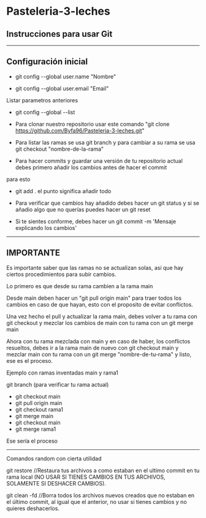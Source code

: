 # Pasteleria-3-leches

## Instrucciones para usar Git

---

## Configuración inicial

* git config --global user.name "Nombre"

* git config --global user.email "Email"

Listar parametros anteriores

* git config --global --list

* Para clonar nuestro repositorio usar este comando "git clone https://github.com/Byfa96/Pasteleria-3-leches.git"

* Para listar las ramas se usa git branch y para cambiar a su rama se usa git checkout "nombre-de-la-rama"

* Para hacer commits y guardar una versión de tu repositorio actual debes primero añadir los cambios antes de hacer el commit

para esto

* git add . 
el punto significa añadir todo

* Para verificar que cambios hay añadido debes hacer un git status y si se añadio algo que no querías puedes hacer un git reset

* Si te sientes conforme, debes hacer un git commit -m 'Mensaje explicando los cambios'

---

## IMPORTANTE

Es importante saber que las ramas no se actualizan solas, así que hay ciertos procedimientos para subir cambios.

Lo primero es que desde su rama cambien a la rama main

Desde main deben hacer un "git pull origin main" para traer todos los cambios en caso de que hayan, esto con el proposito de evitar conflictos.

Una vez hecho el pull y actualizar la rama main, debes volver a tu rama con git checkout y mezclar los cambios de main con tu rama con un git merge main

Ahora con tu rama mezclada con main y en caso de haber, los conflictos resueltos, debes ir a la rama main de nuevo
con git checkout main y mezclar main con tu rama con un git merge "nombre-de-tu-rama" y listo, ese es el proceso.

Ejemplo con ramas inventadas main y rama1

git branch (para verificar tu rama actual)

- git checkout main  
- git pull origin main  
- git checkout rama1  
- git merge main  
- git checkout main  
- git merge rama1  

Ese sería el proceso

---

Comandos random con cierta utilidad

git restore //Restaura tus archivos a como estaban en el ultimo commit en tu rama local (NO USAR SI TIENES CAMBIOS EN TUS ARCHIVOS, SOLAMENTE SI DESHACER CAMBIOS).

git clean -fd //Borra todos los archivos nuevos creados que no estaban en el último commit, al igual que el anterior, no usar si tienes cambios y no quieres deshacerlos.